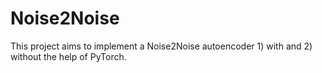 # Noise2Noise
This project aims to implement a Noise2Noise autoencoder 1) with and 2) without the help of PyTorch.
